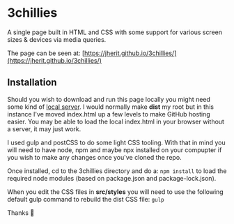 # 3chillies
A single page built in HTML and CSS with some support for various screen sizes & devices via media queries.

The page can be seen at: [https://jherit.github.io/3chillies/](https://jherit.github.io/3chillies/)

## Installation 
Should you wish to download and run this page locally you might need some kind of [local server](https://chrome.google.com/webstore/detail/web-server-for-chrome/ofhbbkphhbklhfoeikjpcbhemlocgigb). I would normally make **dist** my root but in this instance I've moved index.html up a few levels to make GitHub hosting easier. You may be able to load the local index.html in your browser without a server, it may just work. 

I used gulp and postCSS to do some light CSS tooling. With that in mind you will need to have node, npm and maybe npx installed on your compupter if you wish to make any changes once you've cloned the repo. 

Once installed, cd to the 3chillies directory and do a:
`npm install`
to load the required node modules (based on package.json and package-lock.json).

When you edit the CSS files in **src/styles** you will need to use the following default gulp command to rebuild the dist CSS file:
`gulp`

Thanks 👋 


  

